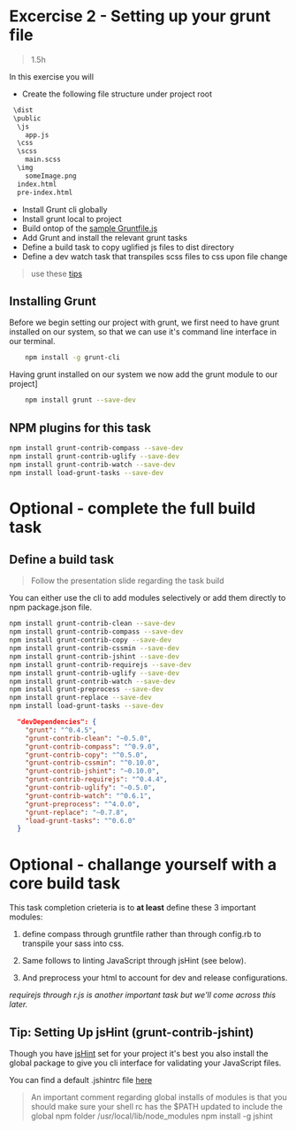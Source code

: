 Excercise 2 - Setting up your grunt file
=========
>1.5h

In this exercise you will

  - Create the following file structure under project root

  ```txt
   \dist
   \public
    \js
      app.js
    \css
    \scss
      main.scss
    \img
      someImage.png
    index.html
    pre-index.html
  ```
  - Install Grunt cli globally
  - Install grunt local to project
  - Build ontop of the [sample Gruntfile.js]
  - Add Grunt and install the relevant grunt tasks
  - Define a build task to copy uglified js files to dist directory
  - Define a dev watch task that transpiles scss files to css upon file change

> use these [tips]

Installing Grunt
----
Before we begin setting our project with grunt, we first need to have grunt installed on our system, so that we can use it's command line interface in our terminal.
````sh
    npm install -g grunt-cli
````

Having grunt installed on our system we now add the grunt module to our project]

````sh
    npm install grunt --save-dev
````

NPM plugins for this task
----
```sh
npm install grunt-contrib-compass --save-dev
npm install grunt-contrib-uglify --save-dev
npm install grunt-contrib-watch --save-dev
npm install load-grunt-tasks --save-dev
```

# Optional - complete the full build task

Define a build task
----
> Follow the presentation slide regarding the task build

You can either use the cli to add modules selectively or add them directly to npm package.json file.

```sh
npm install grunt-contrib-clean --save-dev
npm install grunt-contrib-compass --save-dev
npm install grunt-contrib-copy --save-dev
npm install grunt-contrib-cssmin --save-dev
npm install grunt-contrib-jshint --save-dev
npm install grunt-contrib-requirejs --save-dev
npm install grunt-contrib-uglify --save-dev
npm install grunt-contrib-watch --save-dev
npm install grunt-preprocess --save-dev
npm install grunt-replace --save-dev
npm install load-grunt-tasks --save-dev
```

```json
  "devDependencies": {
    "grunt": "^0.4.5",
    "grunt-contrib-clean": "~0.5.0",
    "grunt-contrib-compass": "^0.9.0",
    "grunt-contrib-copy": "^0.5.0",
    "grunt-contrib-cssmin": "^0.10.0",
    "grunt-contrib-jshint": "~0.10.0",
    "grunt-contrib-requirejs": "^0.4.4",
    "grunt-contrib-uglify": "~0.5.0",
    "grunt-contrib-watch": "^0.6.1",
    "grunt-preprocess": "^4.0.0",
    "grunt-replace": "~0.7.8",
    "load-grunt-tasks": "^0.6.0"
  }
```

# Optional - challange yourself with a core build task
This task completion crieteria is to __at least__ define these 3 important modules:

1. define compass through gruntfile rather than through config.rb to transpile your sass into css.

2. Same follows to linting JavaScript through jsHint (see below).

3. And preprocess your html to account for dev and release configurations.

_requirejs through r.js is another important task but we'll come across this later._



Tip: Setting Up jsHint (grunt-contrib-jshint)
----

Though you have [jsHint] set for your project it's best you also install the global package to give you cli interface for validating your JavaScript files.

You can find a default .jshintrc file [here]


> An important comment regarding global installs of modules
> is that you should make sure your shell rc has the $PATH updated to include the global npm folder /usr/local/lib/node_modules
> npm install -g jshint


[grunt-init]:http://gruntjs.com/project-scaffolding
[grunt-init-gruntfile]:https://github.com/gruntjs/grunt-init-gruntfile
[jsHint]:http://www.jshint.com/docs/
[here]:https://github.com/jshint/jshint/blob/master/examples/.jshintrc
[tips]:https://github.com/hamecoded/myBlog/blob/master/doc/exercises/ex2-tips.md
[sample Gruntfile.js]:https://github.com/hamecoded/myBlog/blob/master/doc/exercises/ex2-sample_gruntfile.js
